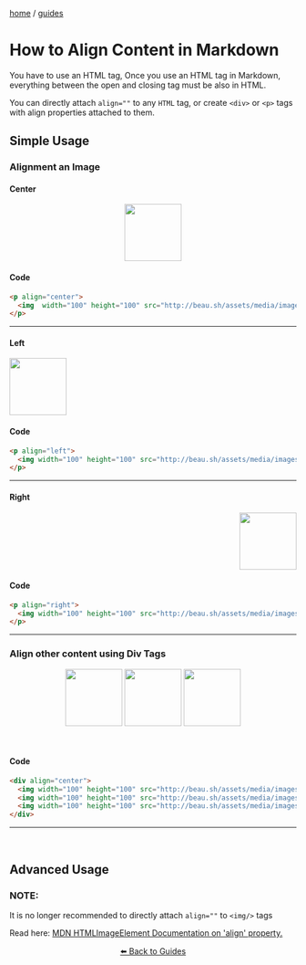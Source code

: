 
<p><a href="/">home</a> / <a href="/guides">guides</a></p>
<div class="rainbow-retro"></div>

# How to Align Content in Markdown

You have to use an HTML tag, Once you use an HTML tag in Markdown, everything between the open and closing tag must be also in HTML. 

You can directly attach `align=""` to any `HTML` tag, or create `<div>` or `<p>` tags with align properties attached to them. 


## Simple Usage

### Alignment an Image

#### Center

<p align="center">
  <img  width="100" height="100" src="http://beau.sh/assets/media/images/logos/sage.png?raw=true" />
</p>

#### Code

```html
<p align="center">
  <img  width="100" height="100" src="http://beau.sh/assets/media/images/logos/sage.png?raw=true" />
</p>
```

---

#### Left

<p align="left">
  <img width="100" height="100" src="http://beau.sh/assets/media/images/logos/sage.png?raw=true" />
</p>

#### Code

```html
<p align="left">
  <img width="100" height="100" src="http://beau.sh/assets/media/images/logos/sage.png?raw=true" />
</p>
```

---

#### Right
<p align="right">
  <img width="100" height="100" src="http://beau.sh/assets/media/images/logos/sage.png?raw=true" />
</p>
 
#### Code

```html
<p align="right">
  <img width="100" height="100" src="http://beau.sh/assets/media/images/logos/sage.png?raw=true" />
</p>
```

---

### Align other content using Div Tags

<div align="center">
  <img width="100" height="100" src="http://beau.sh/assets/media/images/logos/sage.png?raw=true">
  <img width="100" height="100" src="http://beau.sh/assets/media/images/logos/sage.png?raw=true">
  <img width="100" height="100" src="http://beau.sh/assets/media/images/logos/sage.png?raw=true">
</div>
  
<p class="spacers"> <br /></p>

#### Code

```html
<div align="center">
  <img width="100" height="100" src="http://beau.sh/assets/media/images/logos/sage.png?raw=true">
  <img width="100" height="100" src="http://beau.sh/assets/media/images/logos/sage.png?raw=true">
  <img width="100" height="100" src="http://beau.sh/assets/media/images/logos/sage.png?raw=true">
</div>
```
---
<p class="spacers"> <br /></p>

## Advanced Usage

### NOTE:

It is no longer recommended to directly attach `align=""` to `<img/>` tags 

Read here: <a href="https://developer.mozilla.org/en-US/docs/Web/API/HTMLImageElement/align">MDN HTMLImageElement Documentation on 'align' property.</a>

<div align="center" >
  <p>
    <a href="https://beau.sh/guides/">⬅️ Back to Guides</a>
  </p>
</div>
